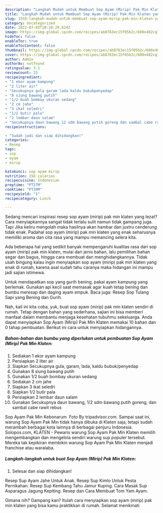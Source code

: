 ```yaml
---
description: "Langkah Mudah untuk Membuat Sop Ayam (Mirip) Pak Min Klaten yang Bikin Ngiler, Buat Buka Puasa Lezat"
title: "Langkah Mudah untuk Membuat Sop Ayam (Mirip) Pak Min Klaten yang Bikin Ngiler, Buat Buka Puasa Lezat"
slug: 1558-langkah-mudah-untuk-membuat-sop-ayam-mirip-pak-min-klaten-yang-bikin-ngiler-buat-buka-puasa-lezat
category: Uncategorized
date: 2022-07-03T10:28:29.624Z
image: https://img-global.cpcdn.com/recipes/ab8763ec15f05b2c/680x482cq70/sop-ayam-mirip-pak-min-klaten-foto-resep-utama.jpg
hideToc: false
enableToc: true
enableTocContent: false
thumbnail: https://img-global.cpcdn.com/recipes/ab8763ec15f05b2c/680x482cq70/sop-ayam-mirip-pak-min-klaten-foto-resep-utama.jpg
cover: https://img-global.cpcdn.com/recipes/ab8763ec15f05b2c/680x482cq70/sop-ayam-mirip-pak-min-klaten-foto-resep-utama.jpg
author: Admin
authorAv: notfound
ratingvalue: 3.1
reviewcount: 25
recipeingredient:
- "1 ekor ayam kampung"
- "2 liter air"
- "Secukupnya gula garam lada kaldu bubukpenyedap"
- "8 siung bawang putih"
- "1/2 buah bombay ukuran sedang"
- "2 cm jahe"
- "3 ikat seledri"
- "1/2 butir pala"
- "2 lembar daun salam"
- "Secukupnya daun bawang 12 sdm bawang putih goreng dan sambal cabe rawit rebus"
recipeinstructions:

- "Sudah jadi dan siap dihidangkan!"
categories:
- Resep
tags:
- sop
- ayam
- mirip

katakunci: sop ayam mirip 
nutrition: 158 calories
recipecuisine: Indonesian
preptime: "PT27M"
cooktime: "PT39M"
recipeyield: "1"
recipecategory: Lunch

---
```



Sedang mencari inspirasi resep sop ayam (mirip) pak min klaten yang lezat? Cara menyiapkannya sangat tidak terlalu sulit namun tidak gampang juga. Tapi Jika keliru mengolah maka hasilnya akan hambar dan justru cenderung tidak enak. Padahal sop ayam (mirip) pak min klaten yang enak seharusnya memiliki aroma dan cita rasa yang mampu memancing selera kita.


Ada beberapa hal yang sedikit banyak mempengaruhi kualitas rasa dari sop ayam (mirip) pak min klaten, mulai dari jenis bahan, lalu pemilihan bahan segar dan bagus, hingga cara membuat dan menghidangkannya. Tidak usah bingung kalau ingin menyiapkan sop ayam (mirip) pak min klaten yang enak di rumah, karena asal sudah tahu caranya maka hidangan ini mampu jadi sajian istimewa.

Untuk mendapatkan sop yang gurih bening, pakai ayam kampung yang berlemak. Gunakan api kecil saat memasak agar kuah tetap bening dan bumbu meresap dan daging ayam empuk. Baca juga: Resep Sop Tulang Sapi yang Bening dan Gurih.


Nah, kali ini kita coba, yuk, buat sop ayam (mirip) pak min klaten sendiri di rumah. Tetap dengan bahan yang sederhana, sajian ini bisa memberi manfaat dalam membantu menjaga kesehatan tubuhmu sekeluarga. Anda dapat menyiapkan Sop Ayam (Mirip) Pak Min Klaten memakai 10 bahan dan 0 tahap pembuatan. Berikut ini cara untuk menyiapkan hidangannya.

<!--inarticleads1-->

##### Bahan-bahan dan bumbu yang diperlukan untuk pembuatan Sop Ayam (Mirip) Pak Min Klaten:

1. Sediakan 1 ekor ayam kampung
1. Persiapkan 2 liter air
1. Siapkan Secukupnya gula, garam, lada, kaldu bubuk/penyedap
1. Gunakan 8 siung bawang putih
1. Gunakan 1/2 buah bombay ukuran sedang
1. Sediakan 2 cm jahe
1. Siapkan 3 ikat seledri
1. Siapkan 1/2 butir pala
1. Persiapkan 2 lembar daun salam
1. Gunakan Secukupnya daun bawang, 1/2 sdm bawang putih goreng, dan sambal cabe rawit rebus


Sop Ayam Pak Min Kebonarum ️ Foto By tripadvisor.com. Sampai saat ini, warung Sop Ayam Pak Min tidak hanya dibuka di Klaten saja, tetapi sudah merambah berbagai kota lainnya di berbagai penjuru Indonesia. Solopos.com, KLATEN - Pewaris warung Sop Ayam Pak Min Klaten memilih mengembangkan dan mengelola sendiri warung sup populer tersebut. Mereka tak kepikiran membikin warung Sop Ayam Pak Min Klaten menjadi franchise atau waralaba. 

<!--inarticleads2-->

##### Langkah-langkah untuk buat Sop Ayam (Mirip) Pak Min Klaten:


1. Selesai dan siap dihidangkan!

Resep Sup Ayam Jahe Untuk Anak. Resep Sup Kimlo Untuk Pesta Pernikahan. Resep Sup Kembang Tahu Jamur Kuping. Cara Masak Sup Asparagus Jagung Kepiting. Resep dan Cara Membuat Tom Yam Ayam. 

Gimana nih? Gampang kan? Itulah cara menyiapkan sop ayam (mirip) pak min klaten yang bisa kamu praktikkan di rumah. Selamat menikmati
